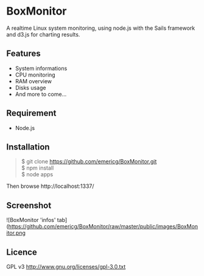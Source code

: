 BoxMonitor
==========

A realtime Linux system monitoring, using node.js with the Sails framework and d3.js for charting results.

Features
--------

- System informations
- CPU monitoring
- RAM overview
- Disks usage
- And more to come...

Requirement
-----------

- Node.js

Installation
------------

> $ git clone https://github.com/emericg/BoxMonitor.git  
> $ npm install  
> $ node apps  

Then browse http://localhost:1337/

Screenshot
----------

![BoxMonitor 'infos' tab](https://github.com/emericg/BoxMonitor/raw/master/public/images/BoxMonitor.png

Licence
-------

GPL v3 <http://www.gnu.org/licenses/gpl-3.0.txt>

